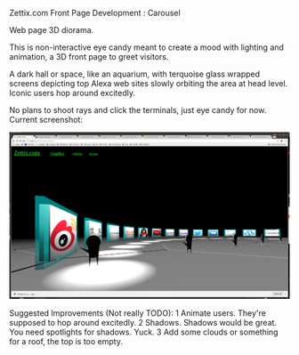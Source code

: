 Zettix.com Front Page Development : Carousel

Web page 3D diorama.

This is non-interactive eye candy meant to create a mood with
lighting and animation, a 3D front page to greet visitors.

A dark hall or space, like an aquarium, with terquoise glass wrapped
screens depicting top Alexa web sites slowly orbiting the area at
head level.  Iconic users hop around excitedly.

No plans to shoot rays and click the terminals, just eye candy for now. Current screenshot:

![Screenshot from 12/30/2016](https://github.com/zettix/frontpage-carousel/blob/master/scripts/assets/frontpage_carousel.png)

Suggested Improvements (Not really TODO):
1 Animate users.  They're supposed to hop around excitedly.
2 Shadows.  Shadows would be great.  You need spotlights for shadows.  Yuck.
3 Add some clouds or something for a roof, the top is too empty.
